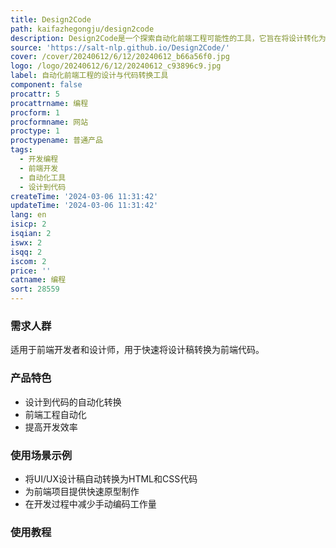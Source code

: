 ```yaml
---
title: Design2Code
path: kaifazhegongju/design2code
description: Design2Code是一个探索自动化前端工程可能性的工具，它旨在将设计转化为代码，以提高开发效率和准确性。
source: 'https://salt-nlp.github.io/Design2Code/'
cover: /cover/20240612/6/12/20240612_b66a56f0.jpg
logo: /logo/20240612/6/12/20240612_c93896c9.jpg
label: 自动化前端工程的设计与代码转换工具
component: false
procattr: 5
procattrname: 编程
procform: 1
procformname: 网站
proctype: 1
proctypename: 普通产品
tags:
  - 开发编程
  - 前端开发
  - 自动化工具
  - 设计到代码
createTime: '2024-03-06 11:31:42'
updateTime: '2024-03-06 11:31:42'
lang: en
isicp: 2
isqian: 2
iswx: 2
isqq: 2
iscom: 2
price: ''
catname: 编程
sort: 28559
---
```




### 需求人群
适用于前端开发者和设计师，用于快速将设计稿转换为前端代码。

### 产品特色
- 设计到代码的自动化转换
- 前端工程自动化
- 提高开发效率

### 使用场景示例
- 将UI/UX设计稿自动转换为HTML和CSS代码
- 为前端项目提供快速原型制作
- 在开发过程中减少手动编码工作量

### 使用教程


  
